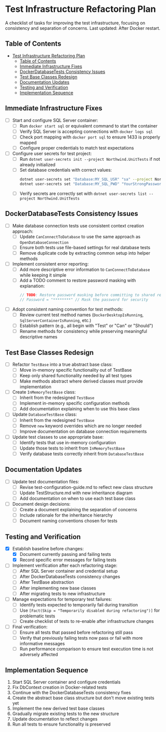 # Test Infrastructure Refactoring Plan

A checklist of tasks for improving the test infrastructure, focusing on consistency and separation of concerns.
Last updated: After Docker restart.

## Table of Contents

- [Test Infrastructure Refactoring Plan](#test-infrastructure-refactoring-plan)
  - [Table of Contents](#table-of-contents)
  - [Immediate Infrastructure Fixes](#immediate-infrastructure-fixes)
  - [DockerDatabaseTests Consistency Issues](#dockerdatabasetests-consistency-issues)
  - [Test Base Classes Redesign](#test-base-classes-redesign)
  - [Documentation Updates](#documentation-updates)
  - [Testing and Verification](#testing-and-verification)
  - [Implementation Sequence](#implementation-sequence)

## Immediate Infrastructure Fixes

- [ ] Start and configure SQL Server container:
  - [ ] Run `docker start sql` or equivalent command to start the container
  - [ ] Verify SQL Server is accepting connections with `docker logs sql`
  - [ ] Check port mapping with `docker port sql` to ensure 1433 is properly mapped
  - [ ] Configure proper credentials to match test expectations

- [ ] Configure user secrets for test project:
  - [ ] Run `dotnet user-secrets init --project Northwind.UnitTests` if not already initialized
  - [ ] Set database credentials with correct values:
    ```bash
    dotnet user-secrets set "Database:MY_SQL_USR" "sa" --project Northwind.UnitTests
    dotnet user-secrets set "Database:MY_SQL_PWD" "YourStrongPassword" --project Northwind.UnitTests
    ```
  - [ ] Verify secrets are correctly set with `dotnet user-secrets list --project Northwind.UnitTests`

## DockerDatabaseTests Consistency Issues

- [ ] Make database connection tests use consistent context creation approach:
  - [ ] Update `CanConnectToDatabase` to use the same approach as `OpenDatabaseConnection`
  - [ ] Ensure both tests use file-based settings for real database tests
  - [ ] Remove duplicate code by extracting common setup into helper methods

- [ ] Implement consistent error reporting:
  - [ ] Add more descriptive error information to `CanConnectToDatabase` while keeping it simple
  - [ ] Add a TODO comment to restore password masking with explanation:
    ```csharp
    // TODO: Restore password masking before committing to shared repositories
    // Password = "********" // Mask the password for security
    ```

- [ ] Adopt consistent naming convention for test methods:
  - [ ] Review current test method names (`DockerDesktopIsRunning`, `SqlServerContainerIsRunning`, etc.)
  - [ ] Establish pattern (e.g., all begin with "Test" or "Can" or "Should")
  - [ ] Rename methods for consistency while preserving meaningful descriptive names

## Test Base Classes Redesign

- [ ] Refactor `TestBase` into a true abstract base class:
  - [ ] Move in-memory specific functionality out of TestBase
  - [ ] Keep only shared functionality needed by all test types
  - [ ] Make methods abstract where derived classes must provide implementation

- [ ] Create `InMemoryTestBase` class:
  - [ ] Inherit from the redesigned `TestBase`
  - [ ] Implement in-memory specific configuration methods
  - [ ] Add documentation explaining when to use this base class

- [ ] Update `DatabaseTestBase` class:
  - [ ] Inherit from the redesigned `TestBase`
  - [ ] Remove `new` keyword overrides which are no longer needed
  - [ ] Improve documentation on database connection requirements

- [ ] Update test classes to use appropriate base:
  - [ ] Identify tests that use in-memory configuration
  - [ ] Update those tests to inherit from `InMemoryTestBase`
  - [ ] Verify database tests correctly inherit from `DatabaseTestBase`

## Documentation Updates

- [ ] Update test documentation files:
  - [ ] Revise test-configuration-guide.md to reflect new class structure
  - [ ] Update TestStructure.md with new inheritance diagram
  - [ ] Add documentation on when to use each test base class

- [ ] Document design decisions:
  - [ ] Create a document explaining the separation of concerns
  - [ ] Include rationale for the inheritance hierarchy
  - [ ] Document naming conventions chosen for tests

## Testing and Verification

- [x] Establish baseline before changes:
  - [x] Document currently passing and failing tests
  - [x] Record specific error messages for failing tests

- [ ] Implement verification after each refactoring stage:
  - [ ] After SQL Server container and credential setup
  - [ ] After DockerDatabaseTests consistency changes
  - [ ] After TestBase abstraction
  - [ ] After implementing new base classes
  - [ ] After migrating tests to new infrastructure

- [ ] Manage expectations for temporary test failures:
  - [ ] Identify tests expected to temporarily fail during transition
  - [ ] Use `[Fact(Skip = "Temporarily disabled during refactoring")]` for problematic tests
  - [ ] Create checklist of tests to re-enable after infrastructure changes

- [ ] Final verification:
  - [ ] Ensure all tests that passed before refactoring still pass
  - [ ] Verify that previously failing tests now pass or fail with more informative messages
  - [ ] Run performance comparison to ensure test execution time is not adversely affected

## Implementation Sequence

1. Start SQL Server container and configure credentials
2. Fix DbContext creation in Docker-related tests
3. Continue with the DockerDatabaseTests consistency fixes
4. Create the abstract base class structure but don't move existing tests yet
5. Implement the new derived test base classes
6. Gradually migrate existing tests to the new structure
7. Update documentation to reflect changes
8. Run all tests to ensure functionality is preserved